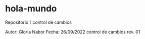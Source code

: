 # hola-mundo
Repositorio 1 control de cambios

Autor: Gloria Nabor
Fecha: 26/09/2022
control de cambios rev. 01
